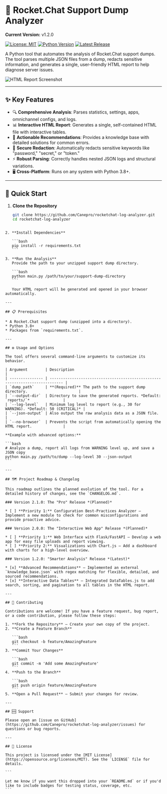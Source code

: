 # 🚀 Rocket.Chat Support Dump Analyzer

**Current Version:** v1.2.0

[![License: MIT](https://img.shields.io/badge/License-MIT-yellow.svg)](https://opensource.org/licenses/MIT)
[![Python Version](https://img.shields.io/badge/Python-3.8%2B-blue.svg)](https://www.python.org/downloads/)
[![Latest Release](https://img.shields.io/github/v/release/Canepro/rocketchat-log-analyzer?label=Latest%20Release&color=brightgreen)](https://github.com/Canepro/rocketchat-log-analyzer/releases)

A Python tool that automates the analysis of Rocket.Chat support dumps. The tool parses multiple JSON files from a dump, redacts sensitive information, and generates a single, user-friendly HTML report to help diagnose server issues.

![HTML Report Screenshot](https://i.imgur.com/g0rGf13.png)

---

## ✨ Key Features

- 🔍 **Comprehensive Analysis**: Parses statistics, settings, apps, omnichannel configs, and logs.
- 📊 **Interactive HTML Report**: Generates a single, self-contained HTML file with interactive tables.
- 🎯 **Actionable Recommendations**: Provides a knowledge base with detailed solutions for common errors.
- 🔐 **Secure Redaction**: Automatically redacts sensitive keywords like "password," "secret," or "token."
- ⚡ **Robust Parsing**: Correctly handles nested JSON logs and structural variations.
- 🖥️ **Cross-Platform**: Runs on any system with Python 3.8+.

---

## 🚀 Quick Start

1. **Clone the Repository**
   ```bash
   git clone https://github.com/Canepro/rocketchat-log-analyzer.git
   cd rocketchat-log-analyzer
````

2. **Install Dependencies**

   ```bash
   pip install -r requirements.txt
   ```

3. **Run the Analysis**
   Provide the path to your unzipped support dump directory.

   ```bash
   python main.py /path/to/your/support-dump-directory
   ```

   Your HTML report will be generated and opened in your browser automatically.

---

## 📋 Prerequisites

* A Rocket.Chat support dump (unzipped into a directory).
* Python 3.8+
* Packages from `requirements.txt`.

---

## ⚙️ Usage and Options

The tool offers several command-line arguments to customize its behavior.

| Argument        | Description                                                                  |
| --------------- | ---------------------------------------------------------------------------- |
| `dump_path`     | **(Required)** The path to the support dump directory.                       |
| `--output-dir`  | Directory to save the generated reports. *Default: `reports/`*               |
| `--log-level`   | Minimum log level to report (e.g., 30 for WARNING). *Default: 50 (CRITICAL)* |
| `--json-output` | Also output the raw analysis data as a JSON file.                            |
| `--no-browser`  | Prevents the script from automatically opening the HTML report.              |

**Example with advanced options:**

```bash
# Analyze a dump, report all logs from WARNING level up, and save a JSON copy
python main.py /path/to/dump --log-level 30 --json-output
```

---

## 🗺️ Project Roadmap & Changelog

This roadmap outlines the planned evolution of the tool. For a detailed history of changes, see the `CHANGELOG.md`.

### Version 2.1.0: The "Pro" Release *(Planned)*

* [ ] **Priority 1:** Configuration Best-Practices Analyzer — Implement a new module to check for common misconfigurations and provide proactive advice.

### Version 2.0.0: The "Interactive Web App" Release *(Planned)*

* [ ] **Priority 1:** Web Interface with Flask/FastAPI — Develop a web app for easy file uploads and report viewing.
* [ ] **Priority 2:** Visualizations with Chart.js — Add a dashboard with charts for a high-level overview.

### Version 1.2.0: "Smarter Analysis" Release *(Latest)*

* [x] **Advanced Recommendations** — Implemented an external `knowledge_base.json` with regex matching for flexible, detailed, and sourced recommendations.
* [x] **Interactive Data Tables** — Integrated DataTables.js to add search, sorting, and pagination to all tables in the HTML report.

---

## 🤝 Contributing

Contributions are welcome! If you have a feature request, bug report, or a code contribution, please follow these steps:

1. **Fork the Repository** — Create your own copy of the project.
2. **Create a Feature Branch**

   ```bash
   git checkout -b feature/AmazingFeature
   ```
3. **Commit Your Changes**

   ```bash
   git commit -m 'Add some AmazingFeature'
   ```
4. **Push to the Branch**

   ```bash
   git push origin feature/AmazingFeature
   ```
5. **Open a Pull Request** — Submit your changes for review.

---

## 🆘 Support

Please open an [issue on GitHub](https://github.com/Canepro/rocketchat-log-analyzer/issues) for questions or bug reports.

---

## 📄 License

This project is licensed under the [MIT License](https://opensource.org/licenses/MIT). See the `LICENSE` file for details.

```

Let me know if you want this dropped into your `README.md` or if you'd like to include badges for testing status, coverage, etc.
```

